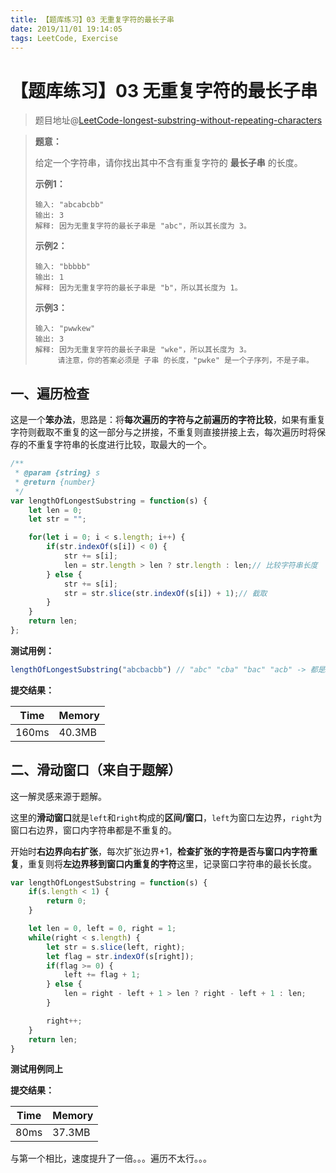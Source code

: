 ```yaml
---
title: 【题库练习】03 无重复字符的最长子串
date: 2019/11/01 19:14:05
tags: LeetCode, Exercise
---
```


# 【题库练习】03 无重复字符的最长子串

<ClientOnly>
  <display-bar :displayData="$frontmatter"></display-bar>
</ClientOnly>

> 题目地址@[LeetCode-longest-substring-without-repeating-characters](https://leetcode-cn.com/problems/longest-substring-without-repeating-characters/)

> **题意：**
>
> 给定一个字符串，请你找出其中不含有重复字符的 **最长子串** 的长度。
>
> **示例1：**
>
> ```
> 输入: "abcabcbb"
> 输出: 3
> 解释: 因为无重复字符的最长子串是 "abc"，所以其长度为 3。
> ```
>
> **示例2：**
>
> ```
> 输入: "bbbbb"
> 输出: 1
> 解释: 因为无重复字符的最长子串是 "b"，所以其长度为 1。
> ```
>
> **示例3：**
>
> ```
> 输入: "pwwkew"
> 输出: 3
> 解释: 因为无重复字符的最长子串是 "wke"，所以其长度为 3。
>      请注意，你的答案必须是 子串 的长度，"pwke" 是一个子序列，不是子串。
> ```

## 一、遍历检查

这是一个**笨办法**，思路是：将**每次遍历的字符与之前遍历的字符比较**，如果有重复字符则截取不重复的这一部分与之拼接，不重复则直接拼接上去，每次遍历时将保存的不重复字符串的长度进行比较，取最大的一个。

```js
/**
 * @param {string} s
 * @return {number}
 */
var lengthOfLongestSubstring = function(s) {
    let len = 0;
    let str = "";

    for(let i = 0; i < s.length; i++) {
        if(str.indexOf(s[i]) < 0) {
            str += s[i];
            len = str.length > len ? str.length : len;// 比较字符串长度
        } else {
            str += s[i];
            str = str.slice(str.indexOf(s[i]) + 1);// 截取
        }
    }
    return len;
};
```

**测试用例：**

```js
lengthOfLongestSubstring("abcbacbb") // "abc" "cba" "bac" "acb" -> 都是3
```

**提交结果：**

| Time  | Memory |
| ----- | ------ |
| 160ms | 40.3MB |

## 二、滑动窗口（来自于题解）

这一解灵感来源于题解。

这里的**滑动窗口**就是`left`和`right`构成的**区间/窗口**，`left`为窗口左边界，`right`为窗口右边界，窗口内字符串都是不重复的。

开始时**右边界向右扩张**，每次扩张边界+1，**检查扩张的字符是否与窗口内字符重复**，重复则将**左边界移到窗口内重复的字符**这里，记录窗口字符串的最长长度。

```js
var lengthOfLongestSubstring = function(s) {
    if(s.length < 1) {
        return 0;
    }

    let len = 0, left = 0, right = 1;
    while(right < s.length) {
        let str = s.slice(left, right);
        let flag = str.indexOf(s[right]);
        if(flag >= 0) {
            left += flag + 1;
        } else {
            len = right - left + 1 > len ? right - left + 1 : len;
        }

        right++;
    }
    return len;
}
```

**测试用例同上**

**提交结果：**

| Time | Memory |
| ---- | ------ |
| 80ms | 37.3MB |

与第一个相比，速度提升了一倍。。。遍历不太行。。。